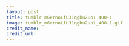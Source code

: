 ```yaml
---
layout: post
title: tumblr m6ernoLfU31qgbu2uo1 400-1
image: tumblr_m6ernoLfU31qgbu2uo1_400-1.gif
credit_name: 
credit_url:
---
```


